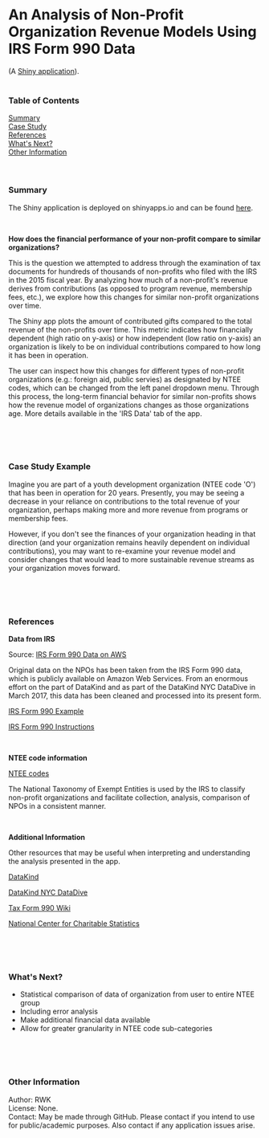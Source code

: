 
# An Analysis of Non-Profit Organization Revenue Models Using IRS Form 990 Data

(A [Shiny application](https://rwk506.shinyapps.io/datadive/)).
<br /><br />

### Table of Contents
[Summary](#Summary)<br />
[Case Study](#Case)<br />
[References](#Refs)<br />
[What's Next?](#Next)<br />
[Other Information](#Other)<br />
<br /><br />


<a name="Summary"/>
<h3>Summary</h3>

The Shiny application is deployed on shinyapps.io and can be found [here](https://rwk506.shinyapps.io/datadive/). 

<br />

**How does the financial performance of your non-profit compare to similar organizations?**

This is the question we attempted to address through the examination of tax documents for hundreds of thousands of non-profits who filed with the IRS in the 2015 fiscal year. By analyzing how much of a non-profit's revenue derives from contributions (as opposed to program revenue, membership fees, etc.), we explore how this changes for similar non-profit organizations over time.

The Shiny app plots the amount of contributed gifts compared to the total revenue of the non-profits over time. This metric indicates how financially dependent (high ratio on y-axis) or how independent (low ratio on y-axis) an organization is likely to be on individual contributions compared to how long it has been in operation.

The user can inspect how this changes for different types of non-profit organizations (e.g.: foreign aid, public servies) as designated by NTEE codes, which can be changed from the left panel dropdown menu. Through this process, the long-term financial behavior for similar non-profits shows how the revenue model of organizations changes as those organizations age. More details available in the 'IRS Data' tab of the app.

<br /><br /><br />




<a name="Case"/>
<h3>Case Study Example</h3>

Imagine you are part of a youth development organization (NTEE code 'O') that has been in operation for 20 years. Presently, you may be seeing a decrease in your reliance on contributions to the total revenue of your organization, perhaps making more and more revenue from programs or membership fees.

However, if you don't see the finances of your organization heading in that direction (and your organization remains heavily dependent on individual contributions), you may want to re-examine your revenue model and consider changes that would lead to more sustainable revenue streams as your organization moves forward.

<br /> <br /><br />




<a name="Refs"/>
<h3>References</h3>

**Data from IRS**

Source: [IRS Form 990 Data on AWS](https://aws.amazon.com/public-datasets/irs-990/)

Original data on the NPOs has been taken from the IRS Form 990 data, which is publicly available on Amazon Web Services. From an enormous effort on the part of DataKind and as part of the DataKind NYC DataDive in March 2017, this data has been cleaned and processed into its present form.

[IRS Form 990 Example](https://www.irs.gov/pub/irs-pdf/f990.pdf)

[IRS Form 990 Instructions](https://www.irs.gov/pub/irs-pdf/i990.pdf)

<br />

**NTEE code information**

[NTEE codes](http://nccs.urban.org/classification/national-taxonomy-exempt-entities)

The National Taxonomy of Exempt Entities is used by the IRS to classify non-profit organizations and facilitate collection, analysis, comparison of NPOs in a consistent manner.

<br />

**Additional Information**

Other resources that may be useful when interpreting and understanding the analysis presented in the app.

[DataKind](http://www.datakind.org/)

[DataKind NYC DataDive](https://www.eventbrite.com/e/givingtuesday-datadive-presented-by-92y-datakind-and-the-bill-melinda-gates-foundation-registration-29290486634?utm_campaign=order_confirmation_email&utm_medium=email&ref=eemailordconf&utm_source=eb_email&utm_term=eventname#)

[Tax Form 990 Wiki](https://en.wikipedia.org/wiki/Form_990)

[National Center for Charitable Statistics](http://nccsweb.urban.org/knowledgebase/)



<br /> <br /><br />

<a name="Next"/>
<h3>What's Next?</h3>

* Statistical comparison of data of organization from user to entire NTEE group
* Including error analysis
* Make additional financial data available
* Allow for greater granularity in NTEE code sub-categories




<br /> <br /><br />

<a name="Other"/>
<h3>Other Information</h3>

Author: RWK <br />
License: None. <br />
Contact: May be made through GitHub. Please contact if you intend to use for public/academic purposes. Also contact if any application issues arise. <br />

